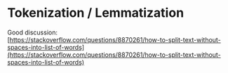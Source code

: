 # Tokenization / Lemmatization

Good discussion:  
[https://stackoverflow.com/questions/8870261/how-to-split-text-without-spaces-into-list-of-words](https://stackoverflow.com/questions/8870261/how-to-split-text-without-spaces-into-list-of-words)





